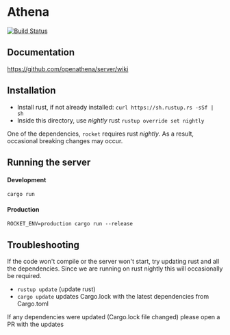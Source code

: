 Athena
====
[![Build Status](https://travis-ci.org/openathena/server.svg?branch=master)](https://travis-ci.org/openathena/server)
## Documentation
https://github.com/openathena/server/wiki


## Installation
 - Install rust, if not already installed: `curl https://sh.rustup.rs -sSf | sh`
 - Inside this directory, use _nightly_ rust `rustup override set nightly`
 
 One of the dependencies, `rocket` requires rust _nightly_. As a result, occasional breaking changes may occur.
 
## Running the server

#### Development
`cargo run`

#### Production
`ROCKET_ENV=production cargo run --release`

## Troubleshooting
If the code won't compile or the server won't start, try updating rust and all the dependencies.
Since we are running on rust nightly this will occasionally be required.
 - `rustup update` (update rust)
 - `cargo update` updates Cargo.lock with the latest dependencies from Cargo.toml
 
 If any dependencies were updated (Cargo.lock file changed) please open a PR with the updates
 